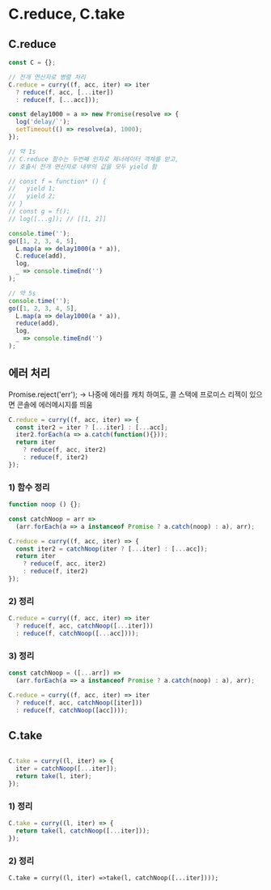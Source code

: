# C.reduce, C.take

## C.reduce
``` javascript
const C = {};

// 전개 연산자로 병렬 처리 
C.reduce = curry((f, acc, iter) => iter 
  ? reduce(f, acc, [...iter]) 
  : reduce(f, [...acc]));

const delay1000 = a => new Promise(resolve => {
  log('delay/`');
  setTimeout(() => resolve(a), 1000);
});

// 약 1s
// C.reduce 함수는 두번째 인자로 제너레이터 객체를 받고, 
// 호출시 전개 연산자로 내부의 값을 모두 yield 함

// const f = function* () {
//   yield 1;
//   yield 2;
// }
// const g = f();
// log([...g]); // [[1, 2]]

console.time('');
go([1, 2, 3, 4, 5],
  L.map(a => delay1000(a * a)),
  C.reduce(add),
  log,
  _ => console.timeEnd('')
);

// 약 5s
console.time('');
go([1, 2, 3, 4, 5],
  L.map(a => delay1000(a * a)),
  reduce(add),
  log,
  _ => console.timeEnd('')
);      
```
## 에러 처리 
Promise.reject('err');
 -> 나중에 에러를 캐치 하여도, 콜 스택에 프로미스 리젝이 있으면 콘솔에 에러메시지를 띄움

``` javascript
C.reduce = curry((f, acc, iter) => {
  const iter2 = iter ? [...iter] : [...acc];
  iter2.forEach(a => a.catch(function(){})); 
  return iter 
    ? reduce(f, acc, iter2) 
    : reduce(f, iter2)
});
```

### 1) 함수 정리 
``` javascript
function noop () {}; 

const catchNoop = arr =>
  (arr.forEach(a => a instanceof Promise ? a.catch(noop) : a), arr);

C.reduce = curry((f, acc, iter) => {
  const iter2 = catchNoop(iter ? [...iter] : [...acc]);
  return iter 
    ? reduce(f, acc, iter2) 
    : reduce(f, iter2)
});
```
### 2) 정리 
``` javascript
C.reduce = curry((f, acc, iter) => iter 
  ? reduce(f, acc, catchNoop([...iter]))
  : reduce(f, catchNoop([...acc])));
```

### 3) 정리 
``` javascript
const catchNoop = ([...arr]) =>
  (arr.forEach(a => a instanceof Promise ? a.catch(noop) : a), arr);

C.reduce = curry((f, acc, iter) => iter 
  ? reduce(f, acc, catchNoop([iter]))
  : reduce(f, catchNoop([acc])));
```

## C.take
``` javascript

C.take = curry((l, iter) => {
  iter = catchNoop([...iter]);
  return take(l, iter);
});
```
### 1) 정리 
``` javascript 
C.take = curry((l, iter) => {
  return take(l, catchNoop([...iter]));
});
``` 

### 2) 정리
``` javscript
C.take = curry((l, iter) =>take(l, catchNoop([...iter])));
```
